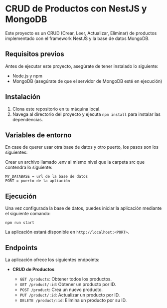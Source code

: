 # CRUD de Productos con NestJS y MongoDB

Este proyecto es un CRUD (Crear, Leer, Actualizar, Eliminar) de productos implementado con el framework NestJS y la base de datos MongoDB.

## Requisitos previos

Antes de ejecutar este proyecto, asegúrate de tener instalado lo siguiente:

- Node.js y npm
- MongoDB (asegúrate de que el servidor de MongoDB esté en ejecución)

## Instalación

1. Clona este repositorio en tu máquina local.
2. Navega al directorio del proyecto y ejecuta `npm install` para instalar las dependencias.

## Variables de entorno
En case de querer usar otra base de datos y otro puerto, los pasos son los siguientes:

Crear un archivo llamado .env al mismo nivel que la carpeta src que contendra lo siguiente:

```
MY_DATABASE = url de la base de datos
PORT = puerto de la apliación
```

## Ejecución

Una vez configurada la base de datos, puedes iniciar la aplicación mediante el siguiente comando:

```
npm run start
```

La aplicación estará disponible en `http://localhost:<PORT>`.

## Endpoints

La aplicación ofrece los siguientes endpoints:

- **CRUD de Productos**

  - `GET /products`: Obtener todos los productos.
  - `GET /product/:id`: Obtener un producto por ID.
  - `POST /product`: Crea un nuevo producto.
  - `PUT /product/:id`: Actualizar un producto por ID.
  - `DELETE /product/:id`: Elimina un producto por su ID.
